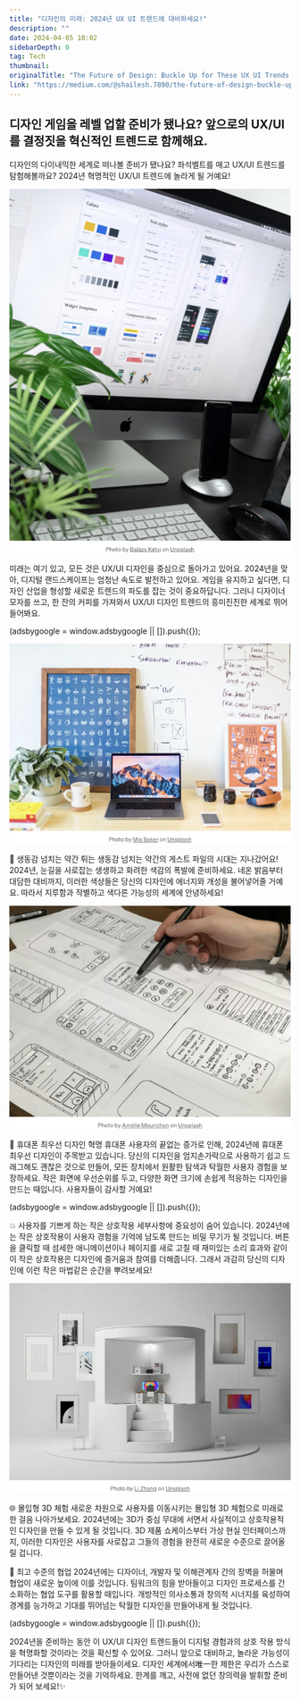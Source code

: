 ```yaml
---
title: "디자인의 미래: 2024년 UX UI 트렌드에 대비하세요!"
description: ""
date: 2024-04-05 10:02
sidebarDepth: 0
tag: Tech
thumbnail: 
originalTitle: "The Future of Design: Buckle Up for These UX UI Trends in 2024!"
link: "https://medium.com/@shailesh.7890/the-future-of-design-buckle-up-for-these-ux-ui-trends-in-2024-a9d5dfef12c5"
---
```



## 디자인 게임을 레벨 업할 준비가 됐나요? 앞으로의 UX/UI를 결정짓을 혁신적인 트렌드로 함께해요.

디자인의 다이내믹한 세계로 떠나볼 준비가 됐나요? 좌석벨트를 매고 UX/UI 트렌드를 탐험해볼까요? 2024년 혁명적인 UX/UI 트렌드에 놀라게 될 거예요!

![이미지](./img/TheFutureofDesignBuckleUpforTheseUXUITrendsin2024_0.png)

미래는 여기 있고, 모든 것은 UX/UI 디자인을 중심으로 돌아가고 있어요. 2024년을 맞아, 디지털 랜드스케이프는 엄청난 속도로 발전하고 있어요. 게임을 유지하고 싶다면, 디자인 산업을 형성할 새로운 트렌드의 파도를 잡는 것이 중요하답니다. 그러니 디자이너 모자를 쓰고, 한 잔의 커피를 가져와서 UX/UI 디자인 트렌드의 흥미진진한 세계로 뛰어들어봐요.

<!-- ui-log 수평형 -->
<ins class="adsbygoogle"
  style="display:block"
  data-ad-client="ca-pub-4877378276818686"
  data-ad-slot="9743150776"
  data-ad-format="auto"
  data-full-width-responsive="true"></ins>
<component is="script">
(adsbygoogle = window.adsbygoogle || []).push({});
</component>

<img src="./img/TheFutureofDesignBuckleUpforTheseUXUITrendsin2024_1.png" />

🌈 생동감 넘치는 약간 튀는 생동감 넘치는 약간의 게스트 파일의 시대는 지나갔어요! 2024년, 눈길을 사로잡는 생생하고 화려한 색감의 폭발에 준비하세요. 네온 밝음부터 대담한 대비까지, 이러한 색상들은 당신의 디자인에 에너지와 개성을 불어넣어줄 거예요. 따라서 지루함과 작별하고 색다른 가능성의 세계에 안녕하세요!

<img src="./img/TheFutureofDesignBuckleUpforTheseUXUITrendsin2024_2.png" />

📱 휴대폰 최우선 디자인 혁명 휴대폰 사용자의 끝없는 증가로 인해, 2024년에 휴대폰 최우선 디자인이 주목받고 있습니다. 당신의 디자인을 엄지손가락으로 사용하기 쉽고 드래그해도 괜찮은 것으로 만들어, 모든 장치에서 원활한 탐색과 탁월한 사용자 경험을 보장하세요. 작은 화면에 우선순위를 두고, 다양한 화면 크기에 손쉽게 적응하는 디자인을 만드는 때입니다. 사용자들이 감사할 거예요!

<!-- ui-log 수평형 -->
<ins class="adsbygoogle"
  style="display:block"
  data-ad-client="ca-pub-4877378276818686"
  data-ad-slot="9743150776"
  data-ad-format="auto"
  data-full-width-responsive="true"></ins>
<component is="script">
(adsbygoogle = window.adsbygoogle || []).push({});
</component>

💥 사용자를 기쁘게 하는 작은 상호작용 세부사항에 중요성이 숨어 있습니다. 2024년에는 작은 상호작용이 사용자 경험을 기억에 남도록 만드는 비밀 무기가 될 것입니다. 버튼을 클릭할 때 섬세한 애니메이션이나 페이지를 새로 고칠 때 재미있는 소리 효과와 같이 이 작은 상호작용은 디자인에 즐거움과 참여를 더해줍니다. 그래서 과감히 당신의 디자인에 이런 작은 마법같은 순간을 뿌려보세요!

![이미지](./img/TheFutureofDesignBuckleUpforTheseUXUITrendsin2024_3.png)

🌐 몰입형 3D 체험 새로운 차원으로 사용자를 이동시키는 몰입형 3D 체험으로 미래로 한 걸음 나아가보세요. 2024년에는 3D가 중심 무대에 서면서 사실적이고 상호작용적인 디자인을 만들 수 있게 될 것입니다. 3D 제품 쇼케이스부터 가상 현실 인터페이스까지, 이러한 디자인은 사용자를 사로잡고 그들의 경험을 완전히 새로운 수준으로 끌어올릴 겁니다.

🤝 최고 수준의 협업 2024년에는 디자이너, 개발자 및 이해관계자 간의 장벽을 허물며 협업이 새로운 높이에 이를 것입니다. 팀워크의 힘을 받아들이고 디자인 프로세스를 간소화하는 협업 도구를 활용할 때입니다. 개방적인 의사소통과 창의적 시너지를 육성하여 경계를 능가하고 기대를 뛰어넘는 탁월한 디자인을 만들어내게 될 것입니다.

<!-- ui-log 수평형 -->
<ins class="adsbygoogle"
  style="display:block"
  data-ad-client="ca-pub-4877378276818686"
  data-ad-slot="9743150776"
  data-ad-format="auto"
  data-full-width-responsive="true"></ins>
<component is="script">
(adsbygoogle = window.adsbygoogle || []).push({});
</component>

2024년을 준비하는 동안 이 UX/UI 디자인 트렌드들이 디지털 경험과의 상호 작용 방식을 혁명화할 것이라는 것을 확신할 수 있어요. 그러니 앞으로 대비하고, 놀라운 가능성이 기다리는 디자인의 미래를 받아들이세요. 디자인 세계에서唯一한 제한은 우리가 스스로 만들어낸 것뿐이라는 것을 기억하세요. 한계를 깨고, 사전에 없던 창의력을 발휘할 준비가 되어 보세요!✨